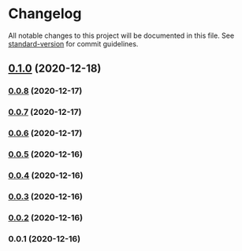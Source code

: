 # Changelog

All notable changes to this project will be documented in this file. See [standard-version](https://github.com/conventional-changelog/standard-version) for commit guidelines.

## [0.1.0](https://github.com/adurc/exposure-react-admin/compare/v0.0.8...v0.1.0) (2020-12-18)

### [0.0.8](https://github.com/adurc/exposure-react-admin/compare/v0.0.7...v0.0.8) (2020-12-17)

### [0.0.7](https://github.com/adurc/exposure-react-admin/compare/v0.0.6...v0.0.7) (2020-12-17)

### [0.0.6](https://github.com/adurc/exposure-react-admin/compare/v0.0.5...v0.0.6) (2020-12-17)

### [0.0.5](https://github.com/adurc/exposure-react-admin/compare/v0.0.4...v0.0.5) (2020-12-16)

### [0.0.4](https://github.com/adurc/exposure-react-admin/compare/v0.0.3...v0.0.4) (2020-12-16)

### [0.0.3](https://github.com/adurc/exposure-react-admin/compare/v0.0.2...v0.0.3) (2020-12-16)

### [0.0.2](https://github.com/adurc/exposure-react-admin/compare/v0.0.1...v0.0.2) (2020-12-16)

### 0.0.1 (2020-12-16)
